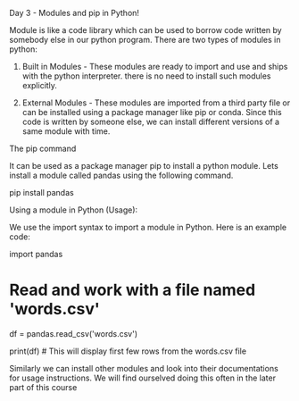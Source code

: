 Day 3 - Modules and pip in Python!

Module is like a code library which can be used to borrow code written by somebody else in our python program. There are two types of modules in python:

1. Built in Modules - These modules are ready to import and use and ships with the python interpreter. there is no need to install such modules explicitly.

2. External Modules - These modules are imported from a third party file or can be installed using a package manager like pip or conda. Since this code is written by someone else, we can install different versions of a same module with time.

The pip command

It can be used as a package manager pip to install a python module. Lets install a module called pandas using the following command.

pip install pandas

Using a module in Python (Usage):

We use the import syntax to import a module in Python. Here is an example code:

import pandas

# Read and work with a file named 'words.csv'

df = pandas.read_csv('words.csv')

print(df) # This will display first few rows from the words.csv file
 
Similarly we can install other modules and look into their documentations for usage instructions.
We will find ourselved doing this often in the later part of this course

